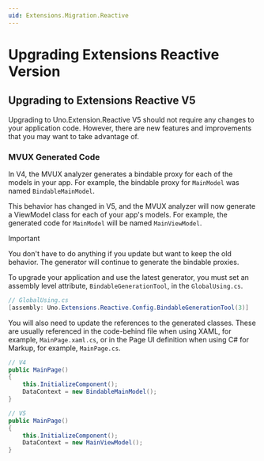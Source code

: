 ```yaml
---
uid: Extensions.Migration.Reactive
---
```


# Upgrading Extensions Reactive Version

## Upgrading to Extensions Reactive V5

Upgrading to Uno.Extension.Reactive V5 should not require any changes to your application code. However, there are new features and improvements that you may want to take advantage of.

### MVUX Generated Code

In V4, the MVUX analyzer generates a bindable proxy for each of the models in your app. For example, the bindable proxy for `MainModel` was named `BindableMainModel`.

This behavior has changed in V5, and the MVUX analyzer will now generate a ViewModel class for each of your app's models. For example, the generated code for `MainModel` will be named `MainViewModel`.

> [!IMPORTANT]
> You don't have to do anything if you update but want to keep the old behavior. The generator will continue to generate the bindable proxies.

To upgrade your application and use the latest generator, you must set an assembly level attribute, `BindableGenerationTool`, in the `GlobalUsing.cs`.

```csharp
// GlobalUsing.cs
[assembly: Uno.Extensions.Reactive.Config.BindableGenerationTool(3)]
```

You will also need to update the references to the generated classes. These are usually referenced in the code-behind file when using XAML, for example, `MainPage.xaml.cs`, or in the Page UI definition when using C# for Markup, for example, `MainPage.cs`.

```csharp
// V4
public MainPage()
{
    this.InitializeComponent();
    DataContext = new BindableMainModel();
}
```

```csharp
// V5
public MainPage()
{
    this.InitializeComponent();
    DataContext = new MainViewModel();
}
```
